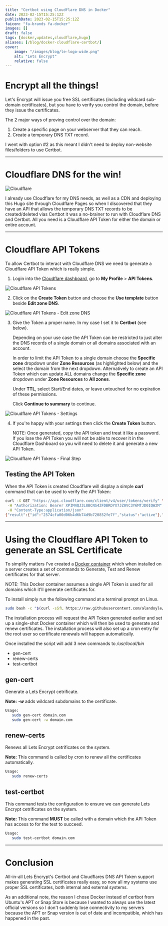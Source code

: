 ```yaml
---
title: "Certbot using Cloudflare DNS in Docker"
date: 2023-02-15T15:25:12Z
publishDate: 2023-02-15T15:25:12Z
faicon: "fa-brands fa-docker"
images: []
draft: false
tags: [docker,updates,cloudflare,hugo]
aliases: [/blog/docker-cloudflare-certbot/]
cover:
    image: "/images/blog/le-logo-wide.png"
    alt: "Lets Encrypt"
    relative: false
---
```


# Encrypt all the things!

Let's Encrypt will issue you free SSL certificates (including wildcard sub-domain certificates), but you have to verify you control the domain, before they issue the certificates.

The 2 major ways of proving control over the domain:

1. Create a specific page on your webserver that they can reach.
2. Create a temporary DNS TXT record.

I went with option #2 as this meant I didn't need to deploy non-website files/folders to use Certbot.

---

# Cloudflare DNS for the win!

![Cloudflare](/images/blog/CF_logo_horizontal_blktype.png)

I already use Cloudflare for my DNS needs, as well as a CDN and deploying this Hugo site through Cloudflare Pages so when I discovered that they have an API that allows the temporary DNS TXT records to be created/deleted vias Certbot it was a no-brainer to run with Cloudflare DNS and Certbot. All you need is a Cloudflare API Token for either the domain or entire account.

---

# Cloudflare API Tokens

To allow Certbot to interact with Cloudflare DNS we need to generate a Cloudflare API Token which is really simple.

1. Login into the [Cloudflare dashboard](https://dash.cloudflare.com/profile/api-tokens/), go to **My Profile** > **API Tokens**.

![Cloudflare API Tokens](/images/blog/cloudflare-api-tokens.jpg)

2. Click on the **Create Token** button and choose the **Use template** button beside **Edit zone DNS**.

![Cloudflare API Tokens - Edit zone DNS](/images/blog/cloudflare-api-tokens-edit-zone-dns.jpg)

3. Give the Token a proper name. In my case I set it to **Certbot** (see below).

   Depending on your use case the API Token can be restricted to just alter the DNS records of a single domain or all domains associated with an account.

   In order to limit the API Token to a single domain choose the **Specific zone** dropdown under **Zone Resources** (as highlighted below) and the select the domain from the next dropdown. Alternatively to create an API Token which can update ALL domains change the **Specific zone** dropdown under **Zone Resources** to **All zones**.

   Under **TTL**, select Start/End dates, or leave untouched for no expiration of these permissions.

   Click **Continue to summary** to continue.

![Cloudflare API Tokens - Settings](/images/blog/cloudflare-api-tokens-settings.jpg)

4. If you're happy with your settings then click the **Create Token** button.

   NOTE: Once generated, copy the API token and treat it like a password. If you lose the API Token you will not be able to recover it in the Cloudflare Dashboard so you will need to delete it and generate a new API Token.

![Cloudflare API Tokens - Final Step](/images/blog/cloudflare-api-tokens-final-step.jpg)

## Testing the API Token

When the API Token is created Cloudflare will display a simple ***curl*** command that can be used to verify the API Token:

```bash
curl -X GET "https://api.cloudflare.com/client/v4/user/tokens/verify" \
 -H "Authorization: Bearer XPIM4QJ3L8BCNS4ZFDBRDYX7JZ0VC3Y6MTJD0IQW2M" \
 -H "Content-Type:application/json"
{"result":{"id":"2574cfa00d06b4d6b74d9b720852fe7f","status":"active"},"success":true,"errors":[],"messages":[{"code":10000,"message":"This API Token is valid and active","type":null}]}
```

---

# Using the Cloudflare API Token to generate an SSL Certificate

To simplify matters I've created a [Docker container](https://github.com/alandoyle/docker-cloudflare-certbot) which when installed on a server creates a set of commands to Generate, Test and Renew certificates for that server.

NOTE: This Docker container assumes a single API Token is used for all domains which it'll generate certificates for.

To install simply run the following command at a terminal prompt on Linux.

```bash
sudo bash -c "$(curl -sSfL https://raw.githubusercontent.com/alandoyle/docker-cloudflare-certbot/main/install)"
```

The installation process will request the API Token generated earlier and set up a single-shot Docker container which will then be used to generate and renew certificates. The installation process will also set up a cron entry for the root user so certificate renewals will happen automatically.

Once installed the script will add 3 new commands to */usr/local/bin*

  - gen-cert
  - renew-certs
  - test-certbot

## gen-cert

Generate a Lets Encrypt cetrificate.

**Note:** ***-w*** adds wildcard subdomains to the certificate.

```bash
Usage:
   sudo gen-cert domain.com
   sudo gen-cert -w domain.com
```

## renew-certs

Renews all Lets Encrypt cetrificates on the system.

**Note:** This command is called by cron to renew all the certificates automatically.

```bash
Usage:
   sudo renew-certs
```

## test-certbot

This command tests the configuration to ensure we can generate Lets Encrypt cetrificates on the system.

**Note:** This command **MUST** be called with a domain which the API Token has access to for the test to succeed.


```bash
Usage:
   sudo test-certbot domain.com
```

---

# Conclusion

All-in-all Lets Encrypt's Certbot and Cloudflares DNS API Token support makes generating SSL certificates really easy, so now all my systems use proper SSL certificates, both internal and external systems.

As an additional note, the reason I chose Docker instead of certbot from Ubuntu's APT or Snap Store is because I wanted to always use the latest official versions so I don't suddenly lose connectivity to my servers because the APT or Snap version is out of date and incompatible, which has happened in the past.
